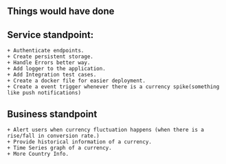 ## Things would have done

## Service standpoint:

    + Authenticate endpoints.
    + Create persistent storage.
    + Handle Errors better way.
    + Add logger to the application.
    + Add Integration test cases.
    + Create a docker file for easier deployment.
    + Create a event trigger whenever there is a currency spike(something like push notifications)

## Business standpoint

    + Alert users when currency fluctuation happens (when there is a rise/fall in conversion rate.)
    + Provide historical information of a currency.
    + Time Series graph of a currency.
    + More Country Info.
    

    